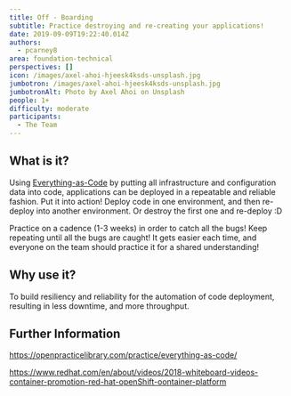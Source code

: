 ```yaml
---
title: Off - Boarding
subtitle: Practice destroying and re-creating your applications!
date: 2019-09-09T19:22:40.014Z
authors:
  - pcarney8
area: foundation-technical
perspectives: []
icon: /images/axel-ahoi-hjeesk4ksds-unsplash.jpg
jumbotron: /images/axel-ahoi-hjeesk4ksds-unsplash.jpg
jumbotronAlt: Photo by Axel Ahoi on Unsplash
people: 1+
difficulty: moderate
participants:
  - The Team
---
```

## What is it?

Using [Everything-as-Code](https://openpracticelibrary.com/practice/everything-as-code/) by putting all infrastructure and configuration data into code, applications can be deployed in a repeatable and reliable fashion. Put it into action! Deploy code in one environment, and then re-deploy into another environment.  Or destroy the first one and re-deploy :D

Practice on a cadence (1-3 weeks) in order to catch all the bugs! Keep repeating until all the bugs are caught! It gets easier each time, and everyone on the team should practice it for a shared understanding!

## Why use it?

To build resiliency and reliability for the automation of code deployment, resulting in less downtime, and more throughput.

## Further Information

https://openpracticelibrary.com/practice/everything-as-code/

https://www.redhat.com/en/about/videos/2018-whiteboard-videos-container-promotion-red-hat-openShift-oontainer-platform
